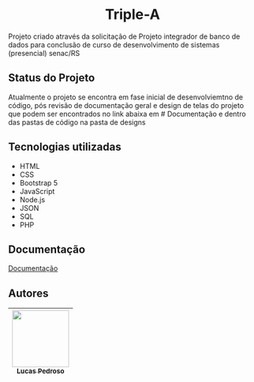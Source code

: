 <h1 align="center"> Triple-A </h1>
Projeto criado através da solicitação de Projeto integrador de banco de dados para conclusão de curso de desenvolvimento de sistemas (presencial) senac/RS

## Status do Projeto
 Atualmente o projeto se encontra em fase inicial de desenvolviemtno de código, pós revisão de documentação geral e design de telas do projeto que podem ser encontrados no link abaixa em # Documentação e dentro das pastas de código na pasta de designs
## Tecnologias utilizadas
* HTML
* CSS
* Bootstrap 5
* JavaScript
* Node.js
* JSON
* SQL
* PHP
## Documentação

[Documentação](https://1drv.ms/x/s!AgfxsRIG3JWKgmeefdOsDnMowHGE?e=6559KV)

## Autores
| [<img src="https://upload.wikimedia.org/wikipedia/commons/thumb/5/58/Dostoevskij_1872.jpg/800px-Dostoevskij_1872.jpg" width=115><br><sub>Lucas Pedroso</sub>](https://github.com/1lucaspedroso) |
| :---: |
